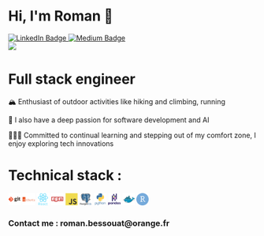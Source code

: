 # Hi, I'm Roman 👋

<div id="badges">
  <a href="https://www.linkedin.com/in/roman-bessouat-03a15618b/">
    <img src="https://img.shields.io/badge/LinkedIn-blue?style=for-the-badge&logo=linkedin&logoColor=white" alt="LinkedIn Badge"/>
  </a>
  <a href="https://medium.com/@romanbessouat">
    <img src="https://img.shields.io/badge/Medium-white?style=for-the-badge&logo=medium&logoColor=black" alt="Medium Badge"/>
  </a>
</div>
<img src="https://github-readme-stats.vercel.app/api?username=Bessouat40&show_icons=true&theme=radical")/>
<div>
<h1>Full stack engineer</h1>  
<p>🏔 Enthusiast of outdoor activities like hiking and climbing, running</p>
<p>🤖 I also have a deep passion for software development and AI</p>
<p>🧑🏻‍💻 Committed to continual learning and stepping out of my comfort zone, I enjoy exploring tech innovations</p>
<h1>Technical stack :</h1>
<img src="https://raw.githubusercontent.com/devicons/devicon/master/icons/git/git-original-wordmark.svg" alt="git" width="25" height="25" />
<img src="https://raw.githubusercontent.com/devicons/devicon/master/icons/ubuntu/ubuntu-plain-wordmark.svg" alt="ubuntu" width="25" height="25" />
<img src="https://raw.githubusercontent.com/devicons/devicon/master/icons/react/react-original-wordmark.svg" alt="react" width="25" height="25" />
<img src="https://raw.githubusercontent.com/devicons/devicon/master/icons/npm/npm-original-wordmark.svg" alt="npm" width="25" height="25" />
<img src="https://raw.githubusercontent.com/devicons/devicon/master/icons/javascript/javascript-original.svg" alt="javascript" width="25" height="25" />
<img src="https://raw.githubusercontent.com/devicons/devicon/master/icons/postgresql/postgresql-original-wordmark.svg" alt="PostgreSQL" width="25" height="25" />
<img src="https://raw.githubusercontent.com/devicons/devicon/master/icons/python/python-original-wordmark.svg" alt="python" width="25" height="25" />
<img src="https://raw.githubusercontent.com/devicons/devicon/master/icons/pandas/pandas-original-wordmark.svg" alt="Pandas" width="25" height="25" />
<img src="https://raw.githubusercontent.com/devicons/devicon/master/icons/docker/docker-original.svg" alt="Docker" width="25" height="25" />
<img src="https://github.com/devicons/devicon/blob/master/icons/rstudio/rstudio-original.svg" title="R" alt="R" width="25" height="25"/>
  <div>
<h3>Contact me : <b>roman.bessouat@orange.fr</b></h3>
</div>


